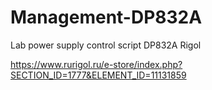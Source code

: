# Management-DP832A
Lab power supply control script DP832A Rigol

https://www.rurigol.ru/e-store/index.php?SECTION_ID=1777&ELEMENT_ID=11131859

